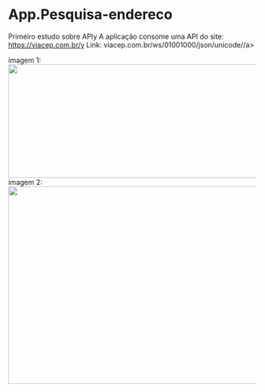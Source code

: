 # App.Pesquisa-endereco

<a>Primeiro estudo sobre APIy</a>
<a>A aplicação consome uma API do site: https://viacep.com.br/y</a>
<a>Link: viacep.com.br/ws/01001000/json/unicode//a>

imagem 1:
<img src="https://uploaddeimagens.com.br/images/003/567/511/original/api1.png?1638493577" width="1100px" height="230px">
<br/>
imagem 2:
<img src="https://uploaddeimagens.com.br/images/003/567/512/original/apiconsumida.png?1638493619" width="600px" height="400">
